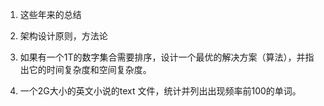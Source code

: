 1. 这些年来的总结

2. 架构设计原则，方法论

3. 如果有一个1T的数字集合需要排序，设计一个最优的解决方案（算法），并指出它的时间复杂度和空间复杂度。

4. 一个2G大小的英文小说的text 文件，统计并列出出现频率前100的单词。
